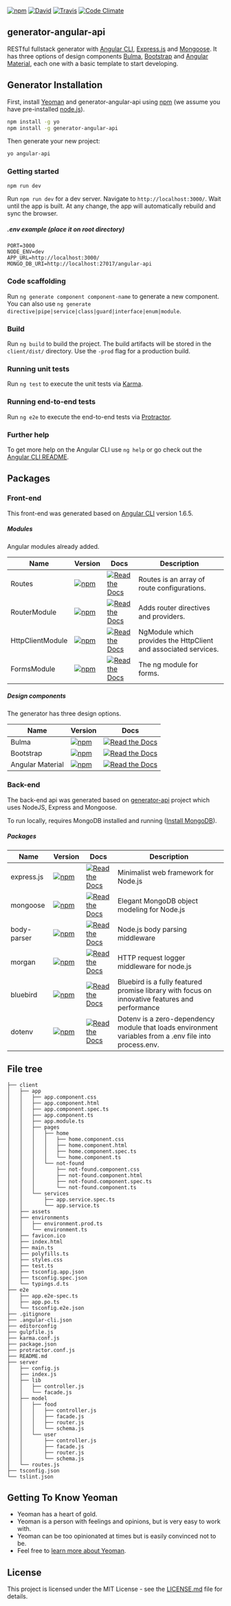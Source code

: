 
[![npm](https://img.shields.io/npm/v/npm.svg?style=flat-square)](https://www.npmjs.com/package/generator-angular-api) [![David](https://img.shields.io/david/expressjs/express.svg?style=flat-square)](https://david-dm.org/amimaro/generator-angular-api) [![Travis](https://img.shields.io/travis/rust-lang/rust.svg?style=flat-square)](https://travis-ci.org/amimaro/generator-angular-api) [![Code Climate](https://img.shields.io/codeclimate/github/kabisaict/flow.svg?style=flat-square)](https://codeclimate.com/github/amimaro/generator-angular-api/maintainability)

## generator-angular-api

RESTful fullstack generator with [Angular CLI](https://github.com/angular/angular-cli), [Express.js](https://expressjs.com) and [Mongoose](https://mongoosejs.com).
It has three options of design components [Bulma](https://bulma.io/), [Bootstrap](https://getbootstrap.com/) and [Angular Material](https://material.angular.io/), each one with a basic template to start developing.

## Generator Installation

First, install [Yeoman](http://yeoman.io) and generator-angular-api using [npm](https://www.npmjs.com/) (we assume you have pre-installed [node.js](https://nodejs.org/)).

```bash
npm install -g yo
npm install -g generator-angular-api
```

Then generate your new project:

```bash
yo angular-api
```

### Getting started

```bash
npm run dev
```

Run `npm run dev` for a dev server. Navigate to `http://localhost:3000/`. Wait until the app is built. At any change, the app will automatically rebuild and sync the browser.

##### .env example (place it on root directory)
```
PORT=3000
NODE_ENV=dev
APP_URL=http://localhost:3000/
MONGO_DB_URI=http://localhost:27017/angular-api
```

### Code scaffolding

Run `ng generate component component-name` to generate a new component. You can also use `ng generate directive|pipe|service|class|guard|interface|enum|module`.

### Build

Run `ng build` to build the project. The build artifacts will be stored in the `client/dist/` directory. Use the `-prod` flag for a production build.

### Running unit tests

Run `ng test` to execute the unit tests via [Karma](https://karma-runner.github.io).

### Running end-to-end tests

Run `ng e2e` to execute the end-to-end tests via [Protractor](http://www.protractortest.org/).

### Further help

To get more help on the Angular CLI use `ng help` or go check out the [Angular CLI README](https://github.com/angular/angular-cli/blob/master/README.md).


## Packages

### Front-end

This front-end was generated based on [Angular CLI](https://github.com/angular/angular-cli) version 1.6.5.

##### Modules

Angular modules already added.

| Name             | Version                                                                                                         | Docs                                                                                                                | Description                                                     |
| ---------------- | --------------------------------------------------------------------------------------------------------------- | ------------------------------------------------------------------------------------------------------------------- | --------------------------------------------------------------- |
| Routes           | [![npm](https://img.shields.io/npm/v/npm.svg?style=flat-square)](https://www.npmjs.com/package/@angular/router) | [![Read the Docs](https://img.shields.io/readthedocs/pip.svg)](https://angular.io/api/router/Routes)                | Routes is an array of route configurations.                     |
| RouterModule     | [![npm](https://img.shields.io/npm/v/npm.svg?style=flat-square)](https://www.npmjs.com/package/@angular/router) | [![Read the Docs](https://img.shields.io/readthedocs/pip.svg)](https://angular.io/api/router/RouterModule)          | Adds router directives and providers.                           |
| HttpClientModule | [![npm](https://img.shields.io/npm/v/npm.svg?style=flat-square)](https://www.npmjs.com/package/@angular/common) | [![Read the Docs](https://img.shields.io/readthedocs/pip.svg)](https://angular.io/api/common/http/HttpClientModule) | NgModule which provides the HttpClient and associated services. |
| FormsModule      | [![npm](https://img.shields.io/npm/v/npm.svg?style=flat-square)](https://www.npmjs.com/package/@angular/forms)  | [![Read the Docs](https://img.shields.io/readthedocs/pip.svg)](https://angular.io/api/forms/FormsModule)            | The ng module for forms.                                        |

##### Design components

The generator has three design options.

| Name             | Version                                                                                         | Docs                                                                                                                            |
| ---------------- | ----------------------------------------------------------------------------------------------- | ------------------------------------------------------------------------------------------------------------------------------- |
| Bulma            | [![npm](https://img.shields.io/npm/v/npm.svg?style=flat-square)](https://www.npmjs.com/package/bulma)             | [![Read the Docs](https://img.shields.io/readthedocs/pip.svg?style=flat-square)](https://bulma.io/documentation/overview/start/)                  |
| Bootstrap        | [![npm](https://img.shields.io/npm/v/npm.svg?style=flat-square)](https://www.npmjs.com/package/bootstrap)         | [![Read the Docs](https://img.shields.io/readthedocs/pip.svg?style=flat-square)](https://getbootstrap.com/docs/4.0/getting-started/introduction/) |
| Angular Material | [![npm](https://img.shields.io/npm/v/npm.svg?style=flat-square)](https://www.npmjs.com/package/@angular/material) | [![Read the Docs](https://img.shields.io/readthedocs/pip.svg?style=flat-square)](https://material.angular.io/components/categories)               |

### Back-end

The back-end api was generated based on [generator-api](https://github.com/ndelvalle/generator-api) project which uses NodeJS, Express and Mongoose.

To run locally, requires MongoDB installed and running ([Install MongoDB](https://docs.mongodb.com/manual/installation/)).

##### Packages

| Name        | Version                                                                                                     | Docs                                                                                                                       | Description                                                                                            |
| ----------- | ----------------------------------------------------------------------------------------------------------- | -------------------------------------------------------------------------------------------------------------------------- | ------------------------------------------------------------------------------------------------------ |
| express.js  | [![npm](https://img.shields.io/npm/v/npm.svg?style=flat-square)](https://www.npmjs.com/package/express)     | [![Read the Docs](https://img.shields.io/readthedocs/pip.svg?style=flat-square)](https://expressjs.com/)                   | Minimalist web framework for Node.js                                                                   |
| mongoose    | [![npm](https://img.shields.io/npm/v/npm.svg?style=flat-square)](https://www.npmjs.com/package/mongoose)    | [![Read the Docs](https://img.shields.io/readthedocs/pip.svg?style=flat-square)](http://mongoosejs.com/docs/guide.html)    | Elegant MongoDB object modeling for Node.js                                                            |
| body-parser | [![npm](https://img.shields.io/npm/v/npm.svg?style=flat-square)](https://www.npmjs.com/package/body-parser) | [![Read the Docs](https://img.shields.io/readthedocs/pip.svg?style=flat-square)](https://github.com/expressjs/body-parser) | Node.js body parsing middleware                                                                        |
| morgan      | [![npm](https://img.shields.io/npm/v/npm.svg?style=flat-square)](https://www.npmjs.com/package/morgan)      | [![Read the Docs](https://img.shields.io/readthedocs/pip.svg?style=flat-square)](https://github.com/expressjs/morgan)      | HTTP request logger middleware for node.js                                                             |
| bluebird    | [![npm](https://img.shields.io/npm/v/npm.svg?style=flat-square)](https://www.npmjs.com/package/bluebird)    | [![Read the Docs](https://img.shields.io/readthedocs/pip.svg?style=flat-square)](https://github.com/petkaantonov/bluebird) | Bluebird is a fully featured promise library with focus on innovative features and performance         |
| dotenv      | [![npm](https://img.shields.io/npm/v/npm.svg?style=flat-square)](https://www.npmjs.com/package/dotenv)      | [![Read the Docs](https://img.shields.io/readthedocs/pip.svg?style=flat-square)](https://github.com/motdotla/dotenv)       | Dotenv is a zero-dependency module that loads environment variables from a .env file into process.env. |

## File tree
```
├── client
│   ├── app
│   │   ├── app.component.css
│   │   ├── app.component.html
│   │   ├── app.component.spec.ts
│   │   ├── app.component.ts
│   │   ├── app.module.ts
│   │   ├── pages
│   │   │   ├── home
│   │   │   │   ├── home.component.css
│   │   │   │   ├── home.component.html
│   │   │   │   ├── home.component.spec.ts
│   │   │   │   └── home.component.ts
│   │   │   └── not-found
│   │   │       ├── not-found.component.css
│   │   │       ├── not-found.component.html
│   │   │       ├── not-found.component.spec.ts
│   │   │       └── not-found.component.ts
│   │   └── services
│   │       ├── app.service.spec.ts
│   │       └── app.service.ts
│   ├── assets
│   ├── environments
│   │   ├── environment.prod.ts
│   │   └── environment.ts
│   ├── favicon.ico
│   ├── index.html
│   ├── main.ts
│   ├── polyfills.ts
│   ├── styles.css
│   ├── test.ts
│   ├── tsconfig.app.json
│   ├── tsconfig.spec.json
│   └── typings.d.ts
├── e2e
│   ├── app.e2e-spec.ts
│   ├── app.po.ts
│   └── tsconfig.e2e.json
├── .gitignore
├── .angular-cli.json
├── editorconfig
├── gulpfile.js
├── karma.conf.js
├── package.json
├── protractor.conf.js
├── README.md
├── server
│   ├── config.js
│   ├── index.js
│   ├── lib
│   │   ├── controller.js
│   │   └── facade.js
│   ├── model
│   │   ├── food
│   │   │   ├── controller.js
│   │   │   ├── facade.js
│   │   │   ├── router.js
│   │   │   └── schema.js
│   │   └── user
│   │       ├── controller.js
│   │       ├── facade.js
│   │       ├── router.js
│   │       └── schema.js
│   └── routes.js
├── tsconfig.json
└── tslint.json
```

## Getting To Know Yeoman

 * Yeoman has a heart of gold.
 * Yeoman is a person with feelings and opinions, but is very easy to work with.
 * Yeoman can be too opinionated at times but is easily convinced not to be.
 * Feel free to [learn more about Yeoman](http://yeoman.io/).

## License

This project is licensed under the MIT License - see the [LICENSE.md](LICENSE.md) file for details.
